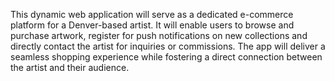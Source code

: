This dynamic web application will serve as a dedicated e-commerce platform for a Denver-based artist. It will enable users to browse and purchase artwork, register for push notifications on new collections and directly contact the artist for inquiries or commissions. The app will deliver a seamless shopping experience while fostering a direct connection between the artist and their audience.